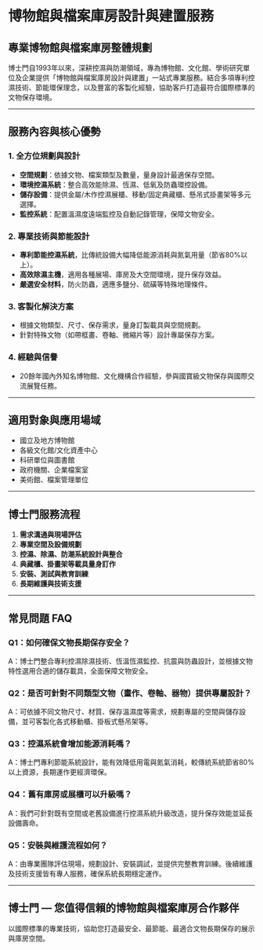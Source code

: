 # 博物館與檔案庫房設計與建置服務

## 專業博物館與檔案庫房整體規劃

博士門自1993年以來，深耕控濕與防潮領域，專為博物館、文化館、學術研究單位及企業提供「博物館與檔案庫房設計與建置」一站式專業服務。結合多項專利控濕技術、節能環保理念，以及豐富的客製化經驗，協助客戶打造最符合國際標準的文物保存環境。

---

## 服務內容與核心優勢

### 1. 全方位規劃與設計
- **空間規劃**：依據文物、檔案類型及數量，量身設計最適保存空間。
- **環境控濕系統**：整合高效能除濕、恆濕、低氧及防蟲環控設備。
- **儲存設備**：提供金屬/木作控濕展櫃、移動/固定典藏櫃、懸吊式掛畫架等多元選擇。
- **監控系統**：配置溫濕度遠端監控及自動記錄管理，保障文物安全。

### 2. 專業技術與節能設計
- **專利節能控濕系統**，比傳統設備大幅降低能源消耗與氮氣用量（節省80%以上）。
- **高效除濕主機**，適用各種展場、庫房及大空間環境，提升保存效益。
- **嚴選安全材料**，防火防蟲，適應多鹽分、硫磺等特殊地理條件。

### 3. 客製化解決方案
- 根據文物類型、尺寸、保存需求，量身訂製載具與空間規劃。
- 針對特殊文物（如帶框畫、卷軸、微縮片等）設計專屬保存方案。

### 4. 經驗與信譽
- 20餘年國內外知名博物館、文化機構合作經驗，參與國寶級文物保存與國際交流展覽任務。

---

## 適用對象與應用場域

- 國立及地方博物館
- 各級文化館/文化資產中心
- 科研單位與圖書館
- 政府機關、企業檔案室
- 美術館、檔案管理單位

---

## 博士門服務流程

1. **需求溝通與現場評估**
2. **專業空間及設備規劃**
3. **控濕、除濕、防潮系統設計與整合**
4. **典藏櫃、掛畫架等載具量身訂作**
5. **安裝、測試與教育訓練**
6. **長期維護與技術支援**

---

## 常見問題 FAQ

### Q1：如何確保文物長期保存安全？
A：博士門整合專利控濕除濕技術、恆溫恆濕監控、抗震與防蟲設計，並根據文物特性選用合適的儲存載具，全面保障文物安全。

### Q2：是否可針對不同類型文物（畫作、卷軸、器物）提供專屬設計？
A：可依據不同文物尺寸、材質、保存溫濕度等需求，規劃專屬的空間與儲存設備，並可客製化各式移動櫃、掛板式懸吊架等。

### Q3：控濕系統會增加能源消耗嗎？
A：博士門專利節能系統設計，能有效降低用電與氮氣消耗，較傳統系統節省80%以上資源，長期運作更經濟環保。

### Q4：舊有庫房或展櫃可以升級嗎？
A：我們可針對既有空間或老舊設備進行控濕系統升級改造，提升保存效能並延長設備壽命。

### Q5：安裝與維護流程如何？
A：由專業團隊評估現場，規劃設計、安裝調試，並提供完整教育訓練。後續維護及技術支援皆有專人服務，確保系統長期穩定運作。

---

## 博士門 — 您值得信賴的博物館與檔案庫房合作夥伴

以國際標準的專業技術，協助您打造最安全、最節能、最適合文物長期保存的展示與庫房空間。